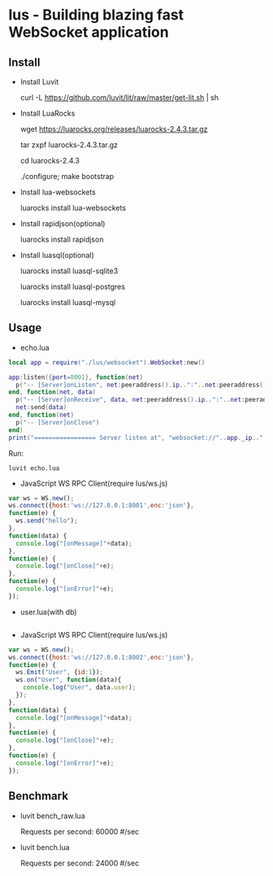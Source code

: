 # lus - Building blazing fast WebSocket application

## Install
- Install Luvit

    curl -L https://github.com/luvit/lit/raw/master/get-lit.sh | sh

- Install LuaRocks

    wget https://luarocks.org/releases/luarocks-2.4.3.tar.gz

    tar zxpf luarocks-2.4.3.tar.gz

    cd luarocks-2.4.3

    ./configure; make bootstrap

- Install lua-websockets

    luarocks install lua-websockets

- Install rapidjson(optional)

    luarocks install rapidjson

- Install luasql(optional)

    luarocks install luasql-sqlite3

    luarocks install luasql-postgres

    luarocks install luasql-mysql

## Usage
- echo.lua
```Lua
local app = require("./lus/websocket").WebSocket:new()

app:listen({port=8001}, function(net)
  p("-- [Server]onListen", net:peeraddress().ip..":"..net:peeraddress().port)
end, function(net, data)
  p("-- [Server]onReceive", data, net:peeraddress().ip..":"..net:peeraddress().port)
  net:send(data)
end, function(net)
  p("-- [Server]onClose")
end)
print("================= Server listen at", "websocket://"..app._ip..":"..app._port)
```
Run:

    luvit echo.lua

- JavaScript WS RPC Client(require lus/ws.js)
```JavaScript
var ws = WS.new();
ws.connect({host:'ws://127.0.0.1:8001',enc:'json'},
function(e) {
  ws.send("hello");
},
function(data) {
  console.log("[onMessage]"+data);
},
function(e) {
  console.log("[onClose]"+e);
},
function(e) {
  console.log("[onError]"+e);
});
```

- user.lua(with db)
```Lua

```

- JavaScript WS RPC Client(require lus/ws.js)
```JavaScript
var ws = WS.new();
ws.connect({host:'ws://127.0.0.1:8002',enc:'json'},
function(e) {
  ws.Emit("User", {id:1});
  ws.on("User", function(data){
    console.log("User", data.user);
  });
},
function(data) {
  console.log("[onMessage]"+data);
},
function(e) {
  console.log("[onClose]"+e);
},
function(e) {
  console.log("[onError]"+e);
});
```

## Benchmark
- luvit bench_raw.lua

    Requests per second: 60000 #/sec

- luvit bench.lua

    Requests per second: 24000 #/sec
